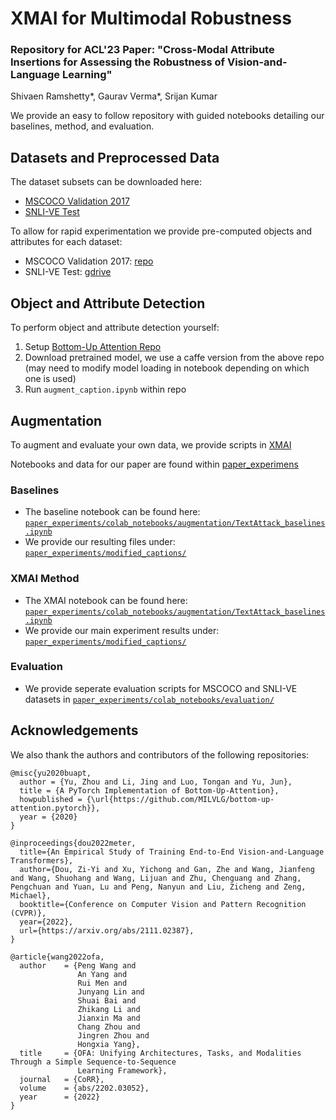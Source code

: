 # XMAI for Multimodal Robustness
### Repository for ACL'23 Paper: "Cross-Modal Attribute Insertions for Assessing the Robustness of Vision-and-Language Learning"

Shivaen Ramshetty*, Gaurav Verma*, Srijan Kumar

We provide an easy to follow repository with guided notebooks detailing our baselines, method, and evaluation.

## Datasets and Preprocessed Data
The dataset subsets can be downloaded here:
- [MSCOCO Validation 2017](https://cocodataset.org/#download)
- [SNLI-VE Test](https://github.com/OFA-Sys/OFA/blob/main/datasets.md)

To allow for rapid experimentation we provide pre-computed objects and attributes for each dataset:
- MSCOCO Validation 2017: [repo](processed_data/coco_objs_attrs_captions.csv)
- SNLI-VE Test: [gdrive](https://drive.google.com/file/d/1iBdsHi3UKIwKMyxV23gvgRnPS33FPwoa/view?usp=sharing)

## Object and Attribute Detection
To perform object and attribute detection yourself:
1. Setup [Bottom-Up Attention Repo](https://github.com/MILVLG/bottom-up-attention.pytorch)
2. Download pretrained model, we use a caffe version from the above repo (may need to modify model loading in notebook depending on which one is used)
3. Run `augment_caption.ipynb` within repo

## Augmentation
To augment and evaluate your own data, we provide scripts in [XMAI](XMAI/)

Notebooks and data for our paper are found within [paper_experimens](paper_experiments/)
### Baselines
- The baseline notebook can be found here: [`paper_experiments/colab_notebooks/augmentation/TextAttack_baselines.ipynb`](paper_experiments/colab_notebooks/augmentation/TextAttack_baselines.ipynb)
- We provide our resulting files under: [`paper_experiments/modified_captions/`](paper_experiments/modified_captions/)

### XMAI Method
- The XMAI notebook can be found here: [`paper_experiments/colab_notebooks/augmentation/TextAttack_baselines.ipynb`](paper_experiments/paper_experiments/colab_notebooks/augmentation/TextAttack_baselines.ipynb)
- We provide our main experiment results under:  [`paper_experiments/modified_captions/`](modified_captions/)

### Evaluation
- We provide seperate evaluation scripts for MSCOCO and SNLI-VE datasets in [`paper_experiments/colab_notebooks/evaluation/`](paper_experiments/colab_notebooks/evaluation/)

## Acknowledgements
We also thank the authors and contributors of the following repositories:

```
@misc{yu2020buapt,
  author = {Yu, Zhou and Li, Jing and Luo, Tongan and Yu, Jun},
  title = {A PyTorch Implementation of Bottom-Up-Attention},
  howpublished = {\url{https://github.com/MILVLG/bottom-up-attention.pytorch}},
  year = {2020}
}

@inproceedings{dou2022meter,
  title={An Empirical Study of Training End-to-End Vision-and-Language Transformers},
  author={Dou, Zi-Yi and Xu, Yichong and Gan, Zhe and Wang, Jianfeng and Wang, Shuohang and Wang, Lijuan and Zhu, Chenguang and Zhang, Pengchuan and Yuan, Lu and Peng, Nanyun and Liu, Zicheng and Zeng, Michael},
  booktitle={Conference on Computer Vision and Pattern Recognition (CVPR)},
  year={2022},
  url={https://arxiv.org/abs/2111.02387},
}

@article{wang2022ofa,
  author    = {Peng Wang and
               An Yang and
               Rui Men and
               Junyang Lin and
               Shuai Bai and
               Zhikang Li and
               Jianxin Ma and
               Chang Zhou and
               Jingren Zhou and
               Hongxia Yang},
  title     = {OFA: Unifying Architectures, Tasks, and Modalities Through a Simple Sequence-to-Sequence
               Learning Framework},
  journal   = {CoRR},
  volume    = {abs/2202.03052},
  year      = {2022}
}
```
